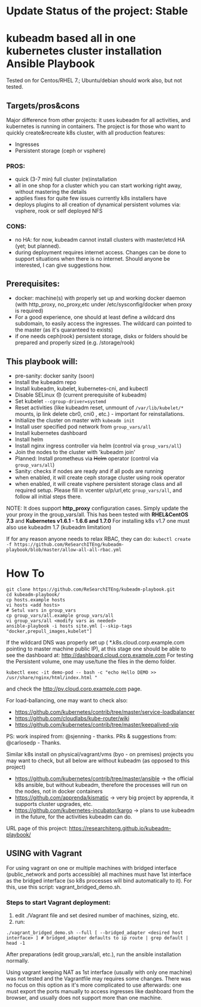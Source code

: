 # Update Status of the project: Stable
# kubeadm based all in one kubernetes cluster installation Ansible Playbook
Tested on for Centos/RHEL 7.; Ubuntu/debian should work also, but not tested.

## Targets/pros&cons
Major difference from other projects: it uses kubeadm for all activities, and kubernetes is running in containers.
The project is for those who want to quickly create&recreate k8s cluster, with all production features:
- Ingresses
- Persistent storage (ceph or vsphere)

### PROS:
- quick (3-7 min) full cluster (re)installation
- all in one shop for a cluster which you can start working right away, without mastering the details
- applies fixes for quite few issues currently k8s installers have
- deploys plugins to all creation of dynamical persistent volumes via: vsphere, rook or self deployed NFS

### CONS:
- no HA: for now, kubeadm cannot install clusters with master/etcd HA (yet; but planned).
- during deployment requires internet access. Changes can be done to support situations when there is no internet. Should anyone be interested, I can give suggestions how.

## Prerequisites:
- docker: machine(s) with properly set up and working docker daemon (with http_proxy, no_proxy,etc under /etc/sysconfig/docker when proxy is required)
- For a good experience, one should at least define a wildcard dns subdomain, to easily access the ingresses. The wildcard can pointed to the master (as it's quaranteed to exists)
- if one needs ceph(rook) persistent storage, disks or folders should be prepared and properly sized (e.g. /storage/rook)

## This playbook will:
* pre-sanity: docker sanity (soon)
* Install the kubeadm repo
* Install kubeadm, kubelet, kubernetes-cni, and kubectl
* Disable SELinux :disappointed: (current prerequisite of kubeadm)
* Set kubelet `--cgroup-driver=systemd`
* Reset activities (like kubeadm reset, unmount of `/var/lib/kubelet/*` mounts, ip link delete cbr0, cni0 , etc.) - important for reinstallations.
* Initialize the cluster on master with `kubeadm init`
* Install user specified pod network from `group_vars/all`
* Install kubernetes dashboard
* Install helm
* Install nginx ingress controller via helm (control via `group_vars/all`)
* Join the nodes to the cluster with 'kubeadm join'
* Planned: Install prometheus via ~~Helm~~ operator (control via `group_vars/all`)
* Sanity: checks if nodes are ready and if all pods are running
* when enabled, it will create ceph storage cluster using rook operator
* when enabled, it will create vsphere persistent storage class and all required setup. Please fill in vcenter u/p/url,etc `group_vars/all`, and follow all initial steps there.

NOTE: It does support **http_proxy** configuration cases. Simply update the your proxy in the group_vars/all.
This has been tested with **RHEL&CentOS 7.3** and **Kubernetes v1.6.1 - 1.6.6 and 1.7.0**
For installing k8s v1.7 one must also use kubeadm 1.7 (kubeadm limitation)

If for any reason anyone needs to relax RBAC, they can do: 
```kubectl create -f https://github.com/ReSearchITEng/kubeadm-playbook/blob/master/allow-all-all-rbac.yml```

# How To

```shell
git clone https://github.com/ReSearchITEng/kubeadm-playbook.git
cd kubeadm-playbook/
cp hosts.example hosts
vi hosts <add hosts>
# Setul vars in group_vars
cp group_vars/all.example group_vars/all
vi group_vars/all <modify vars as needed>
ansible-playbook -i hosts site.yml [--skip-tags "docker,prepull_images,kubelet"]
```

If the wildcard DNS was properly set up ( *.k8s.cloud.corp.example.com pointing to master machine public IP), at this stage one should be able to see the dashboard at: http://dashboard.cloud.corp.example.com
For testing the Persistent volume, one may use/tune the files in the demo folder.
```shell
kubectl exec -it demo-pod -- bash -c "echo Hello DEMO >> /usr/share/nginx/html/index.html "
```
and check the http://pv.cloud.corp.example.com page.

For load-ballancing, one may want to check also:
- https://github.com/kubernetes/contrib/tree/master/service-loadbalancer
- https://github.com/cloudlabs/kube-router/wiki
- https://github.com/kubernetes/contrib/tree/master/keepalived-vip

PS: work inspired from: @sjenning - thanks. PRs & suggestions from: @carlosedp - Thanks.

Similar k8s install on physical/vagrant/vms (byo - on premises) projects you may want to check, but all below are without kubeadm (as opposed to this project)
- https://github.com/kubernetes/contrib/tree/master/ansible -> the official k8s ansible, but without kubeadm, therefore the processes will run on the nodes, not in docker containers
- https://github.com/apprenda/kismatic -> very big project by apprenda, it supports cluster upgrades, etc.
- https://github.com/kubernetes-incubator/kargo -> plans to use kubeadm in the future, for the activities kubeadm can do.

URL page of this project: https://researchiteng.github.io/kubeadm-playbook/


## USING with Vagrant 
For using vagrant on one or multiple machines with bridged interface (public_network and ports accessible) all machines must have 1st interface as the bridged interface (so k8s processes will bind automatically to it). For this, use this script: vagrant_bridged_demo.sh.

### Steps to start Vagrant deployment:
1. edit ./Vagrant file and set desired number of machines, sizing, etc.
2. run:
```shell
./vagrant_bridged_demo.sh --full [ --bridged_adapter <desired host interface> ] # bridged_adapter defaults to ip route | grep default | head -1 
```
After preparations (edit group_vars/all, etc.), run the ansible installation normally.

Using vagrant keeping NAT as 1st interface (usually with only one machine) was not tested and the Vagrantfile may requires some changes.
There was no focus on this option as it's more complicated to use afterwards: one must export the ports manually to access ingresses like dashboard from the browser, and usually does not support more than one machine.




